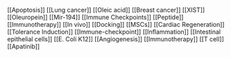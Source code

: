 [[Apoptosis]]
[[Lung cancer]]
[[Oleic acid]]
[[Breast cancer]]
[[XIST]]
[[Oleuropein]]
[[Mir-194]]
[[Immune Checkpoints]]
[[Peptide]]
[[Immunotherapy]]
[[In vivo]]
[[Docking]]
[[MSCs]]
[[Cardiac Regeneration]]
[[Tolerance Induction]]
[[Immune-checkpoint]]
[[Inflammation]]
[[Intestinal epithelial cells]]
[[E. Coli K12]]
[[Angiogenesis]]
[[Immunotherapy]]
[[T cell]]
[[Apatinib]]
